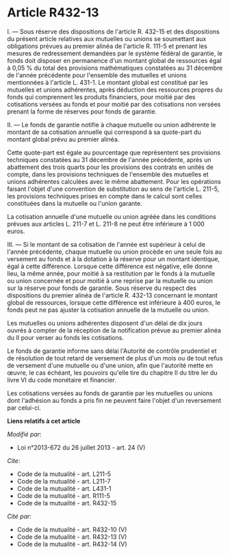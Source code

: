# Article R432-13

I. ― Sous réserve des dispositions de l'article R. 432-15 et des dispositions du présent article relatives aux mutuelles ou
unions se soumettant aux obligations prévues au premier alinéa de l'article R. 111-5 et prenant les mesures de redressement
demandées par le système fédéral de garantie, le fonds doit disposer en permanence d'un montant global de ressources égal à
0,05 % du total des provisions mathématiques constatées au 31 décembre de l'année précédente pour l'ensemble des mutuelles et
unions mentionnées à l'article L. 431-1. Le montant global est constitué par les mutuelles et unions adhérentes, après
déduction des ressources propres du fonds qui comprennent les produits financiers, pour moitié par des cotisations versées au
fonds et pour moitié par des cotisations non versées prenant la forme de réserves pour fonds de garantie. 

II. ― Le fonds de garantie notifie à chaque mutuelle ou union adhérente le montant de sa cotisation annuelle qui correspond à
sa quote-part du montant global prévu au premier alinéa. 

Cette quote-part est égale au pourcentage que représentent ses provisions techniques constatées au 31 décembre de l'année
précédente, après un abattement des trois quarts pour les provisions des contrats en unités de compte, dans les provisions
techniques de l'ensemble des mutuelles et unions adhérentes calculées avec le même abattement. Pour les opérations faisant
l'objet d'une convention de substitution au sens de l'article L. 211-5, les provisions techniques prises en compte dans le
calcul sont celles constituées dans la mutuelle ou l'union garante. 

La cotisation annuelle d'une mutuelle ou union agréée dans les conditions prévues aux articles L. 211-7 et L. 211-8 ne peut
être inférieure à 1 000 euros. 

III. ― Si le montant de sa cotisation de l'année est supérieur à celui de l'année précédente, chaque mutuelle ou union
procède en une seule fois au versement au fonds et à la dotation à la réserve pour un montant identique, égal à cette
différence. Lorsque cette différence est négative, elle donne lieu, la même année, pour moitié à sa restitution par le fonds
à la mutuelle ou union concernée et pour moitié à une reprise par la mutuelle ou union sur la réserve pour fonds de garantie.
Sous réserve du respect des dispositions du premier alinéa de l'article R. 432-13 concernant le montant global de ressources,
lorsque cette différence est inférieure à 400 euros, le fonds peut ne pas ajuster la cotisation annuelle de la mutuelle ou
union. 

Les mutuelles ou unions adhérentes disposent d'un délai de dix jours ouvrés à compter de la réception de la notification
prévue au premier alinéa du II pour verser au fonds les cotisations. 

Le fonds de garantie informe sans délai l'Autorité de contrôle prudentiel et de résolution de tout retard de versement de
plus d'un mois ou de tout refus de versement d'une mutuelle ou d'une union, afin que l'autorité mette en œuvre, le cas
échéant, les pouvoirs qu'elle tire du chapitre II du titre Ier du livre VI du code monétaire et financier. 

Les cotisations versées au fonds de garantie par les mutuelles ou unions dont l'adhésion au fonds a pris fin ne peuvent faire
l'objet d'un reversement par celui-ci.

**Liens relatifs à cet article**

_Modifié par_:

  - Loi n°2013-672 du 26 juillet 2013 - art. 24 (V)

_Cite_:

  - Code de la mutualité - art. L211-5
  - Code de la mutualité - art. L211-7
  - Code de la mutualité - art. L431-1
  - Code de la mutualité - art. R111-5
  - Code de la mutualité - art. R432-15

_Cité par_:

  - Code de la mutualité - art. R432-10 (V)
  - Code de la mutualité - art. R432-13 (V)
  - Code de la mutualité - art. R432-14 (V)
